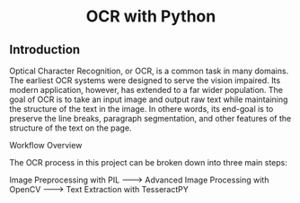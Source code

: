 # <center>OCR with Python</center>

## Introduction
Optical Character Recognition, or OCR, is a common task in many domains. The earliest OCR systems were designed to serve the vision impaired. Its modern application, however, has extended to a far wider population. The goal of OCR is to take an input image and output raw text while maintaining the structure of the text in the image. In othere words, its end-goal is to preserve the line breaks, paragraph segmentation, and other features of the structure of the text on the page.

Workflow Overview

The OCR process in this project can be broken down into three main steps:

Image Preprocessing with PIL --->
Advanced Image Processing with OpenCV --->
Text Extraction with TesseractPY

